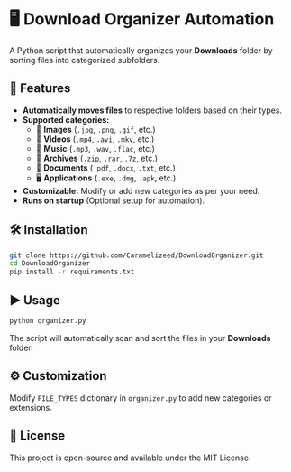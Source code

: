 # 🖥️ Download Organizer Automation

A Python script that automatically organizes your **Downloads** folder by sorting files into categorized subfolders.

## 🚀 Features
- **Automatically moves files** to respective folders based on their types.
- **Supported categories:**
  - 📸 **Images** (`.jpg`, `.png`, `.gif`, etc.)
  - 🎥 **Videos** (`.mp4`, `.avi`, `.mkv`, etc.)
  - 🎵 **Music** (`.mp3`, `.wav`, `.flac`, etc.)
  - 📂 **Archives** (`.zip`, `.rar`, `.7z`, etc.)
  - 📄 **Documents** (`.pdf`, `.docx`, `.txt`, etc.)
  - 🖥️ **Applications** (`.exe`, `.dmg`, `.apk`, etc.)
- **Customizable:** Modify or add new categories as per your need.
- **Runs on startup** (Optional setup for automation).

## 🛠 Installation
```sh
git clone https://github.com/Caramelizeed/DownloadOrganizer.git
cd DownloadOrganizer
pip install -r requirements.txt
```

## ▶️ Usage
```sh
python organizer.py
```
The script will automatically scan and sort the files in your **Downloads** folder.

## ⚙️ Customization
Modify `FILE_TYPES` dictionary in `organizer.py` to add new categories or extensions.

## 📜 License
This project is open-source and available under the MIT License.
